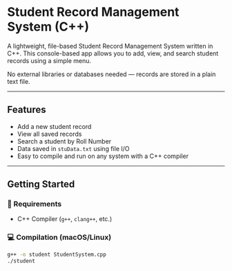 # Student Record Management System (C++)

A lightweight, file-based Student Record Management System written in C++. This console-based app allows you to add, view, and search student records using a simple menu.

No external libraries or databases needed — records are stored in a plain text file.

---

## Features

-  Add a new student record
-  View all saved records
-  Search a student by Roll Number
-  Data saved in `stuData.txt` using file I/O
-  Easy to compile and run on any system with a C++ compiler

---

## Getting Started

### 🔧 Requirements

- C++ Compiler (`g++`, `clang++`, etc.)

### 💻 Compilation (macOS/Linux)

```bash
g++ -o student StudentSystem.cpp
./student
